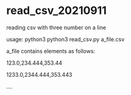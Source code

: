 # read_csv_20210911
reading csv with three number on a line

usage: python3 python3 read_csv.py a_file.csv

a_file contains elements as follows:

123.0,234.444,353.44

1233.0,2344.444,353.443

....
